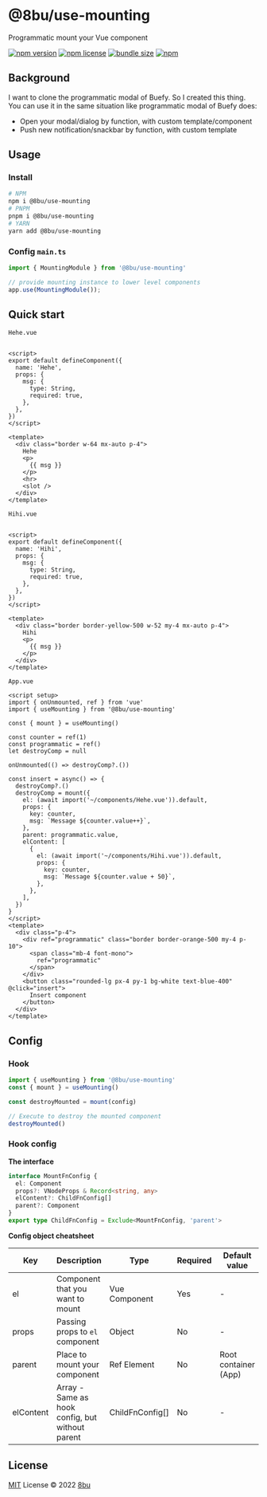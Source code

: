 # @8bu/use-mounting

Programmatic mount your Vue component

[![npm version](https://img.shields.io/npm/v/@8bu/use-mounting?style=for-the-badge)](https://www.npmjs.com/package/@8bu/use-mounting)
[![npm license](https://img.shields.io/npm/l/@8bu/use-mounting?style=for-the-badge)](https://github.com/8bu/@8bu/use-mounting/blob/main/LICENSE)
[![bundle size](https://img.shields.io/bundlephobia/minzip/@8bu/use-mounting?style=for-the-badge)](https://bundlephobia.com/result?p=@8bu/use-mounting)
[![npm](https://img.shields.io/npm/dm/@8bu/use-mounting?style=for-the-badge)](https://www.npmjs.com/package/@8bu/use-mounting)

## Background

I want to clone the programmatic modal of Buefy. So I created this thing.
You can use it in the same situation like programmatic modal of Buefy does:

- Open your modal/dialog by function, with custom template/component 
- Push new notification/snackbar by function, with custom template

## Usage

### Install

```bash
# NPM
npm i @8bu/use-mounting
# PNPM
pnpm i @8bu/use-mounting
# YARN
yarn add @8bu/use-mounting
```

### Config `main.ts`

```typescript
import { MountingModule } from '@8bu/use-mounting'

// provide mounting instance to lower level components
app.use(MountingModule());
```

## Quick start

`Hehe.vue`

```Vue

<script>
export default defineComponent({
  name: 'Hehe',
  props: {
    msg: {
      type: String,
      required: true,
    },
  },
})
</script>

<template>
  <div class="border w-64 mx-auto p-4">
    Hehe
    <p>
      {{ msg }}
    </p>
    <hr>
    <slot />
  </div>
</template>

```

`Hihi.vue`

```Vue

<script>
export default defineComponent({
  name: 'Hihi',
  props: {
    msg: {
      type: String,
      required: true,
    },
  },
})
</script>

<template>
  <div class="border border-yellow-500 w-52 my-4 mx-auto p-4">
    Hihi
    <p>
      {{ msg }}
    </p>
  </div>
</template>

```

`App.vue`

```Vue
<script setup>
import { onUnmounted, ref } from 'vue'
import { useMounting } from '@8bu/use-mounting'

const { mount } = useMounting()

const counter = ref(1)
const programmatic = ref()
let destroyComp = null

onUnmounted(() => destroyComp?.())

const insert = async() => {
  destroyComp?.()
  destroyComp = mount({
    el: (await import('~/components/Hehe.vue')).default,
    props: {
      key: counter,
      msg: `Message ${counter.value++}`,
    },
    parent: programmatic.value,
    elContent: [
      {
        el: (await import('~/components/Hihi.vue')).default,
        props: {
          key: counter,
          msg: `Message ${counter.value + 50}`,
        },
      },
    ],
  })
}
</script>
<template>
  <div class="p-4">
    <div ref="programmatic" class="border border-orange-500 my-4 p-10">
      <span class="mb-4 font-mono">
        ref="programmatic"
      </span>
    </div>
    <button class="rounded-lg px-4 py-1 bg-white text-blue-400" @click="insert">
      Insert component
    </button>
  </div>
</template>

```

## Config

### Hook

```typescript
import { useMounting } from '@8bu/use-mounting'
const { mount } = useMounting()

const destroyMounted = mount(config)

// Execute to destroy the mounted component
destroyMounted()
```

### Hook config

__The interface__

```ts
interface MountFnConfig {
  el: Component
  props?: VNodeProps & Record<string, any>
  elContent?: ChildFnConfig[]
  parent?: Component
}
export type ChildFnConfig = Exclude<MountFnConfig, 'parent'>
```

__Config object cheatsheet__

| Key        | Description                                      | Type             | Required  | Default value         |
|----------- |------------------------------------------------- |----------------- |---------- |---------------------- |
| el         | Component that you want to mount                 | Vue Component    | Yes       | -                     |
| props      | Passing props to `el` component                  | Object           | No        | -                     |
| parent     | Place to mount your component                    | Ref Element      | No        | Root container (App)  |
| elContent  | Array - Same as hook config, but without parent  | ChildFnConfig[]  | No        | -                     |

## License

[MIT](./LICENSE) License © 2022 [8bu](https://github.com/8bu)
